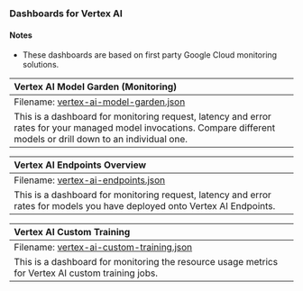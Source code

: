 ### Dashboards for Vertex AI 

#### Notes

- These dashboards are based on first party Google Cloud monitoring solutions.

|Vertex AI Model Garden (Monitoring)|
|:------------------|
|Filename: [vertex-ai-model-garden.json](vertex-ai-model-garden.json)|
|This is a dashboard for monitoring request, latency and error rates for your managed model invocations. Compare different models or drill down to an individual one. |

|Vertex AI Endpoints Overview|
|:------------------|
|Filename: [vertex-ai-endpoints.json](vertex-ai-endpoints.json)|
|This is a dashboard for monitoring request, latency and error rates for models you have deployed onto Vertex AI Endpoints. |

|Vertex AI Custom Training|
|:------------------|
|Filename: [vertex-ai-custom-training.json](vertex-ai-custom-training.json)|
|This is a dashboard for monitoring the resource usage metrics for Vertex AI custom training jobs. |

